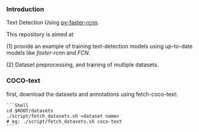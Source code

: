 ### Introduction

Text Detection Using [py-faster-rcnn](https://github.com/rbgirshick/py-faster-rcnn/blob/master/README.md).

This repository is aimed at 

(1) provide an example of training text-detection models using up-to-date models like *faster-rcnn* and *FCN*. 

(2) Dataset preprocessing, and training of multiple datasets.



### COCO-text

first, download the datasets and annotations using fetch-coco-text:

	```Shell
	cd $ROOT/datasets
	./script/fetch_datasets.sh <dataset name>   
	# eg: ./script/fetch_datasets.sh coco-text 
	```
